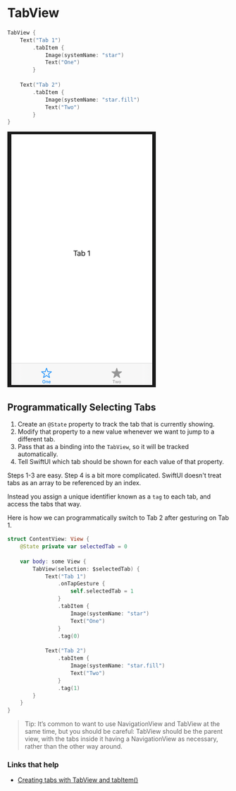 # TabView

```swift
TabView {
    Text("Tab 1")
        .tabItem {
            Image(systemName: "star")
            Text("One")
        }

    Text("Tab 2")
        .tabItem {
            Image(systemName: "star.fill")
            Text("Two")
        }
}
```

![](images/1.png)

## Programmatically Selecting Tabs

1. Create an `@State` property to track the tab that is currently showing.
2. Modify that property to a new value whenever we want to jump to a different tab.
3. Pass that as a binding into the `TabView`, so it will be tracked automatically.
4. Tell SwiftUI which tab should be shown for each value of that property.

Steps 1-3 are easy. Step 4 is a bit more complicated. SwiftUI doesn't treat tabs as an array to be referenced by an index.

Instead you assign a unique identifier known as a `tag` to each tab, and access the tabs that way.

Here is how we can programmatically switch to Tab 2 after gesturing on Tab 1.

```swift
struct ContentView: View {
    @State private var selectedTab = 0

    var body: some View {
        TabView(selection: $selectedTab) {
            Text("Tab 1")
                .onTapGesture {
                    self.selectedTab = 1
                }
                .tabItem {
                    Image(systemName: "star")
                    Text("One")
                }
                .tag(0)

            Text("Tab 2")
                .tabItem {
                    Image(systemName: "star.fill")
                    Text("Two")
                }
                .tag(1)
        }
    }
}
```

> Tip: It’s common to want to use NavigationView and TabView at the same time, but you should be careful: TabView should be the parent view, with the tabs inside it having a NavigationView as necessary, rather than the other way around.

### Links that help

- [Creating tabs with TabView and tabItem()](https://www.hackingwithswift.com/books/ios-swiftui/creating-tabs-with-tabview-and-tabitem)
